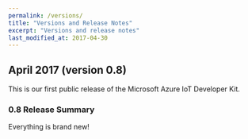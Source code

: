 ```yaml
---
permalink: /versions/
title: "Versions and Release Notes"
excerpt: "Versions and release notes"
last_modified_at: 2017-04-30
---
```


## April 2017 (version 0.8)

This is our first public release of the Microsoft Azure IoT Developer Kit.

### 0.8 Release Summary

Everything is brand new!